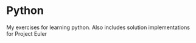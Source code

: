 # Python
My exercises for learning python. Also includes solution implementations for Project Euler
